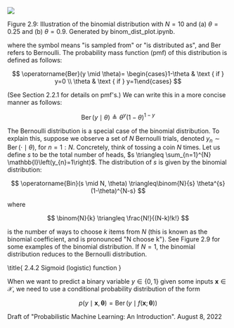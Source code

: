 ![](https://cdn.mathpix.com/cropped/2024_06_13_2a2dfc8685cf6835049eg-1.jpg?height=521&width=1271&top_left_y=191&top_left_x=380)

Figure 2.9: Illustration of the binomial distribution with $N=10$ and (a) $\theta=0.25$ and (b) $\theta=0.9$. Generated by binom_dist_plot.ipynb.

where the symbol means "is sampled from" or "is distributed as", and Ber refers to Bernoulli. The probability mass function (pmf) of this distribution is defined as follows:

$$
\operatorname{Ber}(y \mid \theta)= \begin{cases}1-\theta & \text { if } y=0 \\ \theta & \text { if } y=1\end{cases}
$$

(See Section 2.2.1 for details on pmf's.) We can write this in a more concise manner as follows:

$$
\operatorname{Ber}(y \mid \theta) \triangleq \theta^{y}(1-\theta)^{1-y}
$$

The Bernoulli distribution is a special case of the binomial distribution. To explain this, suppose we observe a set of $N$ Bernoulli trials, denoted $y_{n} \sim \operatorname{Ber}(\cdot \mid \theta)$, for $n=1: N$. Concretely, think of tossing a coin $N$ times. Let us define $s$ to be the total number of heads, $s \triangleq \sum_{n=1}^{N} \mathbb{I}\left(y_{n}=1\right)$. The distribution of $s$ is given by the binomial distribution:

$$
\operatorname{Bin}(s \mid N, \theta) \triangleq\binom{N}{s} \theta^{s}(1-\theta)^{N-s}
$$

where

$$
\binom{N}{k} \triangleq \frac{N!}{(N-k)!k!}
$$

is the number of ways to choose $k$ items from $N$ (this is known as the binomial coefficient, and is pronounced "N choose k"). See Figure 2.9 for some examples of the binomial distribution. If $N=1$, the binomial distribution reduces to the Bernoulli distribution.

\title{
2.4.2 Sigmoid (logistic) function
}

When we want to predict a binary variable $y \in\{0,1\}$ given some inputs $\boldsymbol{x} \in \mathcal{X}$, we need to use a conditional probability distribution of the form

$$
p(y \mid \boldsymbol{x}, \boldsymbol{\theta})=\operatorname{Ber}(y \mid f(\boldsymbol{x} ; \boldsymbol{\theta}))
$$

Draft of "Probabilistic Machine Learning: An Introduction". August 8, 2022
